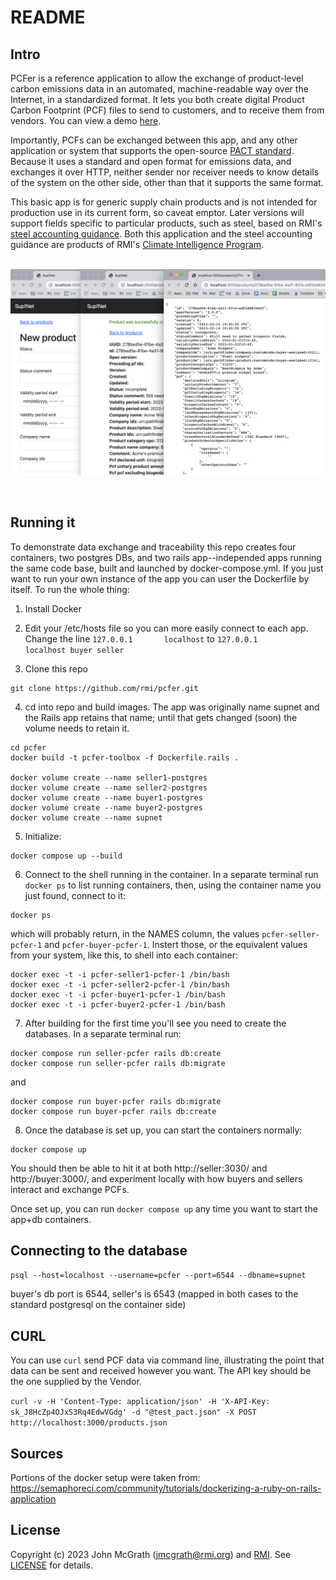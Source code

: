 # README

## Intro

PCFer is a reference application to allow the exchange of product-level carbon emissions data in an automated, machine-readable way over the Internet, in a standardized format. It lets you both create digital Product Carbon Footprint (PCF) files to send to customers, and to receive them from vendors. You can view a demo [here](https://vimeo.com/814377260).

Importantly, PCFs can be exchanged between this app, and any other application or system that supports the open-source [PACT standard](https://wbcsd.github.io/data-exchange-protocol/v2/). Because it uses a standard and open format for emissions data, and exchanges it over HTTP, neither sender nor receiver needs to know details of the system on the other side, other than that it supports the same format. 

This basic app is for generic supply chain products and is not intended for production use in its current form, so caveat emptor. Later versions will support fields specific to particular products, such as steel, based on RMI's [steel accounting guidance](https://github.com/rmi/steel-guidance). Both this application and the steel accounting guidance are products of RMI's [Climate Intelligence Program](https://rmi.org/our-work/climate-intelligence/).
<br />
<br />

![ScreenShot](supnet_screenshot.png)

<br />

## Running it

To demonstrate data exchange and traceability this repo creates four containers, two postgres DBs, and two rails app--independed apps running the same code base, built and launched by docker-compose.yml. If you just want to run your own instance of the app you can user the Dockerfile by itself. To run the whole thing:

1. Install Docker

2. Edit your /etc/hosts file so you can more easily connect to each app. Change the line `127.0.0.1       localhost` to `127.0.0.1       localhost buyer seller`

3. Clone this repo
```
git clone https://github.com/rmi/pcfer.git
```

4. cd into repo and build images. The app was originally name supnet and the Rails app retains that name; until that gets changed (soon) the volume needs to retain it.

```
cd pcfer
docker build -t pcfer-toolbox -f Dockerfile.rails .

docker volume create --name seller1-postgres
docker volume create --name seller2-postgres
docker volume create --name buyer1-postgres
docker volume create --name buyer2-postgres
docker volume create --name supnet
```

5. Initialize:

```
docker compose up --build
```

6. Connect to the shell running in the container. In a separate terminal run `docker ps` to list running containers, then, using the container name you just found, connect to it:

```
docker ps
```

which will probably return, in the NAMES column, the values `pcfer-seller-pcfer-1` and `pcfer-buyer-pcfer-1`. Instert those, or the equivalent values from your system, like this, to shell into each container:

```
docker exec -t -i pcfer-seller1-pcfer-1 /bin/bash
docker exec -t -i pcfer-seller2-pcfer-1 /bin/bash
docker exec -t -i pcfer-buyer1-pcfer-1 /bin/bash
docker exec -t -i pcfer-buyer2-pcfer-1 /bin/bash
```

7. After building for the first time you'll see you need to create the databases. In a separate terminal run:

```
docker compose run seller-pcfer rails db:create
docker compose run seller-pcfer rails db:migrate
```

and

```
docker compose run buyer-pcfer rails db:migrate
docker compose run buyer-pcfer rails db:create
```

8. Once the database is set up, you can start the containers normally:

```
docker compose up
```

You should then be able to hit it at both http://seller:3030/ and http://buyer:3000/, and experiment locally with how buyers and sellers interact and exchange PCFs.

Once set up, you can run `docker compose up` any time you want to start the app+db containers.

## Connecting to the database
`psql --host=localhost --username=pcfer --port=6544 --dbname=supnet`

buyer's db port is 6544, seller's is 6543 (mapped in both cases to the standard postgresql on the container side)

## CURL
You can use `curl` send PCF data via command line, illustrating the point that data can be sent and received however you want. The API key should be the one supplied by the Vendor.

`curl -v -H 'Content-Type: application/json' -H 'X-API-Key: sk_J8HcZp4OJxS3Rq4EdwVGdg' -d "@test_pact.json" -X POST http://localhost:3000/products.json`

## Sources

Portions of the docker setup were taken from:
https://semaphoreci.com/community/tutorials/dockerizing-a-ruby-on-rails-application

## License
Copyright (c) 2023 John McGrath (jmcgrath@rmi.org) and [RMI](https://rmi.org). See [LICENSE][] for
details.

[license]: LICENSE.md
